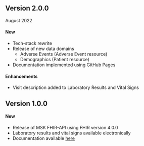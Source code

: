 ## Version 2.0.0 
August 2022

#### New
- Tech-stack rewrite
- Release of new data domains
    - Adverse Events (Adverse Event resource)
    - Demographics (Patient resource)
-  Documentation implemented using GitHub Pages
#### Enhancements
- Visit description added to Laboratory Results and Vital Signs

## Version 1.0.0

#### New
- Release of MSK FHIR-API using FHIR version 4.0.0
- Laboratory results and vital signs available electronically
- Documentation available [here](https://msk-blaze-docs.readthedocs.io/en/latest/index.html)